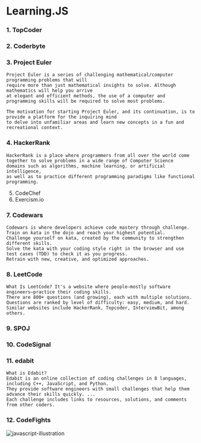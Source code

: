 # Learning.JS

###  1. TopCoder
###  2. Coderbyte


### 3. Project Euler
```
Project Euler is a series of challenging mathematical/computer programming problems that will
require more than just mathematical insights to solve. Although mathematics will help you arrive 
at elegant and efficient methods, the use of a computer and programming skills will be required to solve most problems.

The motivation for starting Project Euler, and its continuation, is to provide a platform for the inquiring mind 
to delve into unfamiliar areas and learn new concepts in a fun and recreational context.
```

### 4. HackerRank
```
HackerRank is a place where programmers from all over the world come together to solve problems in a wide range of Computer Science
domains such as algorithms, machine learning, or artificial intelligence,
as well as to practice different programming paradigms like functional programming.
```
5. CodeChef
6. Exercism.io

### 7. Codewars
```
Codewars is where developers achieve code mastery through challenge. Train on kata in the dojo and reach your highest potential.
Challenge yourself on kata, created by the community to strengthen different skills. 
Solve the kata with your coding style right in the browser and use test cases (TDD) to check it as you progress. 
Retrain with new, creative, and optimized approaches.
```

### 8. LeetCode
```
What Is LeetCode? It's a website where people–mostly software engineers–practice their coding skills. 
There are 800+ questions (and growing), each with multiple solutions. 
Questions are ranked by level of difficulty: easy, medium, and hard. 
Similar websites include HackerRank, Topcoder, InterviewBit, among others.

```
###  9. SPOJ
###  10. CodeSignal 

### 11. edabit
```
What is Edabit?
Edabit is an online collection of coding challenges in 8 languages, including C++, JavaScript, and Python. 
They provide software engineers with small challenges that help them advance their skills quickly. ... 
Each challenge includes links to resources, solutions, and comments from other coders.
```
###  12. CodeFights







![javascript-illustration](https://user-images.githubusercontent.com/32854050/88829816-69197b80-d1cd-11ea-83ff-4c3eb4f31dc8.png)

